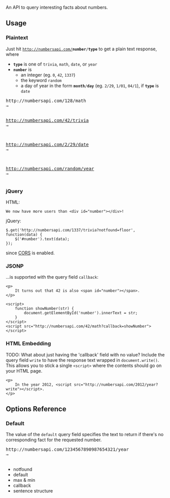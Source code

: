 An API to query interesting facts about numbers.

## Usage

### Plaintext

Just hit <code>http://numbersapi.com/<strong>number</strong>/<strong>type</strong></code> to get a plain text response, where

- **`type`** is one of `trivia`, `math`, `date`, or `year`
- **`number`** is
    - an integer (eg. `0`, `42`, `1337`)
    - the keyword `random`
    - a day of year in the form <code><strong>month</strong>/<strong>day</strong></code> (eg. `2/29`, `1/01`, `04/1`), if **`type`** is `date`

<pre>
http://numbersapi.com/128/math
&rArr; <script src="/128/math?write=1"></script>

http://numbersapi.com/42/trivia
&rArr; <script src="/128/math?write=1"></script>

http://numbersapi.com/2/29/date
&rArr; <script src="/2/29/date?write=1"></script>

http://numbersapi.com/random/year
&rArr; <script src="/random/year?write=1"></script>
</pre>

### jQuery
HTML:

    We now have more users than <div id="number"></div>!

jQuery:

    $.get('http://numbersapi.com/1337/trivia?notfound=floor', function(data) {
        $('#number').text(data);
    });

since [CORS](http://en.wikipedia.org/wiki/Cross-Origin_Resource_Sharing) is enabled.

### JSONP
...is supported with the query field `callback`:

    <p>
        It turns out that 42 is also <span id="number"></span>.
    </p>

    <script>
        function showNumber(str) {
            document.getElementById('number').innerText = str;
        }
    </script>
    <script src="http://numbersapi.com/42/math?callback=showNumber"></script>

### HTML Embedding
TODO: What about just having the 'callback' field with no value?
Include the query field `write` to have the response text wrapped in `document.write()`. This allows you to stick a single `<script>` where the contents should go on your HTML page.

    <p>
        In the year 2012, <script src="http://numbersapi.com/2012/year?write"></script>.
    </p>

## Options Reference

### Default
The value of the `default` query field specifies the text to return if there's no corresponding fact for the requested number.

<pre>
http://numbersapi.com/1234567890987654321/year
&rArr; <script src="/1234567890987654321/year?write=1"></script>
</pre>

- notfound
- default
- max & min
- callback
- sentence structure
